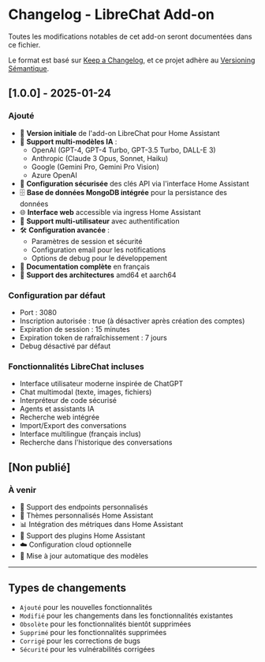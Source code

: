 # Changelog - LibreChat Add-on

Toutes les modifications notables de cet add-on seront documentées dans ce fichier.

Le format est basé sur [Keep a Changelog](https://keepachangelog.com/fr/1.0.0/),
et ce projet adhère au [Versioning Sémantique](https://semver.org/lang/fr/).

## [1.0.0] - 2025-01-24

### Ajouté
- 🎉 **Version initiale** de l'add-on LibreChat pour Home Assistant
- 🤖 **Support multi-modèles IA** :
  - OpenAI (GPT-4, GPT-4 Turbo, GPT-3.5 Turbo, DALL-E 3)
  - Anthropic (Claude 3 Opus, Sonnet, Haiku)
  - Google (Gemini Pro, Gemini Pro Vision)
  - Azure OpenAI
- 🔐 **Configuration sécurisée** des clés API via l'interface Home Assistant
- 🗄️ **Base de données MongoDB intégrée** pour la persistance des données
- 🌐 **Interface web** accessible via ingress Home Assistant
- 👥 **Support multi-utilisateur** avec authentification
- 🛠️ **Configuration avancée** :
  - Paramètres de session et sécurité
  - Configuration email pour les notifications
  - Options de debug pour le développement
- 📖 **Documentation complète** en français
- 🔄 **Support des architectures** amd64 et aarch64

### Configuration par défaut
- Port : 3080
- Inscription autorisée : true (à désactiver après création des comptes)
- Expiration de session : 15 minutes
- Expiration token de rafraîchissement : 7 jours
- Debug désactivé par défaut

### Fonctionnalités LibreChat incluses
- Interface utilisateur moderne inspirée de ChatGPT
- Chat multimodal (texte, images, fichiers)
- Interpréteur de code sécurisé
- Agents et assistants IA
- Recherche web intégrée
- Import/Export des conversations
- Interface multilingue (français inclus)
- Recherche dans l'historique des conversations

## [Non publié]

### À venir
- 🔧 Support des endpoints personnalisés
- 🎨 Thèmes personnalisés Home Assistant
- 📊 Intégration des métriques dans Home Assistant
- 🔌 Support des plugins Home Assistant
- ☁️ Configuration cloud optionnelle
- 🔄 Mise à jour automatique des modèles

---

## Types de changements
- `Ajouté` pour les nouvelles fonctionnalités
- `Modifié` pour les changements dans les fonctionnalités existantes
- `Obsolète` pour les fonctionnalités bientôt supprimées
- `Supprimé` pour les fonctionnalités supprimées
- `Corrigé` pour les corrections de bugs
- `Sécurité` pour les vulnérabilités corrigées 